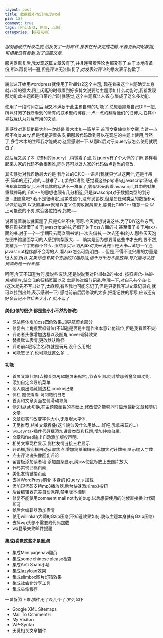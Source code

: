 ```yaml
--- 
layout: post
title: 数数我对PhilNa2的Mod
pid: 134
comment: true
tags: [PhilNa2, 原创, 点滴]
categories: [唠唠叨叨]
---
```

*服务器硬件升级之前,给我发了一封邮件,要求在升级完成之前,不要更新网站数据,可惜我没有看到,发了这篇文章.*

服务器恢复后,我发现这篇文章没有了,并且连带着评论也都没有了.由于本地有备份,所以再复制一遍,但是评论无法恢复了,对发表过评论的朋友表示抱歉了.

****

貌似从开始用wordpress就使用了PhilNa2这个主题,
现在看来这个主题确实本身就非常的强大.网上闲逛的时候看到好多博文说要给主题添加什么功能时,我都发现那功能此主题都是自带的,当时就感觉,这个主题真让人省心,集成了这么多功能.

使用了一段时间之后,我又不满足于此主题自带的功能了.总想着能够自己DIY一把,所以订阅了我所看到的所有的技术型的博客,一点一点的翻看他们的旧博文,在其中寻找我认为对我有用的文章.

我感觉对我帮助最大的一次就是 看木木的一篇关于 首页文章伸缩的文章,当时一点都不会jquery,但是愣是硬着头皮,把那段代码改到可以在现在的主题上使用,当然了,多亏木木的注释我才能成功.这里感谢一下.从那以后对于jquery该怎么使用就明白了.

然后我又买了本《锋利的jquery》,稍微看了点,对jquery有了个大体的了解,这样看起来人家的代码不会很困难,同时还可以对人家的代码做点适当的修改.

其实感觉对我帮助最大的是 我学过的C和C++语言(我就只学过这两个,还是半吊子,简单的还行,难的...就难了...),学完C语言,感觉看这些php语句,javascript语句,语法都非常类似,只不过具体的写法不一样罢了,貌似那天我看javascript,其中的对象,重载神马的,和C++的思想也颇有几分相近,只是javascript对于数据类型的划分更...更随意吧? 我不是很确定,没学过这个,没有发言权,但是在任何类型的数据都可以做加运算,以及直接var就可以定义任何数据类型上,感觉比C和C++随意一些.以上可能说的不对,欢迎各位拍砖,指教~~

说着说着貌似就离题了,只是抑制不住,呵呵.今天就想说说这些.为了DIY这些东西,我在图书馆借了关于javascript的书,还借了关于css方面的书,甚至借了关于Ajax方面的书.对于一个一学期只去两次图书馆(一次去借书,一次去还书)的人,那些天天泡在图书馆里面学习的人感到鸭梨很大........确实是因为想要看这些书才去的,要不然,我猜我一个学期都不会去.
虽然事实证明,Ajax对我来说完全是天书...试想一个连javascript程序都不会写的人,看Ajax怎么可能明白.....
但是,不得不说兴趣的力量是很大的,所以
*如果你也有某个方面的兴趣的话,请千万千万不要放弃,有兴趣可以鼓捣真的是一种幸福.*

呵呵,今天不知道为何,竟说些废话,还是说说我对PhilNa2的Mod.
按照*美化-功能-集成*顺序,结合我的归档页面以及 主题修改细节记录,整理一下,对自己有个交代.
(这次就先不写出处了,太麻烦,有些我也可能忘记了,但是只要我写过文章记录的,就可以找到出处,表示感谢一下)
感觉前前后后修改的太多,把能记住的写写,应该还有好多我记不住后者太小了,就不写了

#### 美化(做的很少,都是些小小不然的修改) 
- 网站整体增加css圆角效果,加导航菜单部分
- 修复右上角搜索框错位(不知道是否是主题作者本意让他错位,但是我看着不爽)
- 评论者头像增加边框以及圆角,hover倾斜效果
- 替换默认表情,更改默认路径
- 评论前4层标注名称(就是玩玩,没什么用处)
- 可能忘记了,也可能就这么多....

#### 功能
- 首页文章伸缩(去掉首页Ajax翻页来配合),节省空间.同时增加折叠文章功能.
- 添加自定义导航菜单.
- 淡入淡出隐藏侧边栏,cookie记录
- 侧栏 随便看看 访问随机日志
- 首页和文章页面左侧滑动导航.
- 侧边栏tab切换,在主题原函数的基础上,修改使之能够同时显示最新文章和随机文章.
- 文章页实时改变字体大小,无限增大字体.
- 无觅推荐,相关文章折叠(这个貌似没什么用处.....好吧,我拿来玩的...)
- wp_syntax插件代码框添加语言类型的标题,增加伸缩效果.
- 文章和feed输出自动添加版权声明.
- 相关文章两栏显示,侧栏友情链接三栏显示
- 评论框,搜索框自动获取焦点,增加简单编辑器,添加实时计数器,显示输入字数
- 点击评论者头像回复评论
- 留言板添加读者墙,添加血条显示,纯css使鼠标放上去图片放大
- 代码实现归档页面,
- 美化友情链接页面
- 去掉WordPress前台 本身的 jQuery.js 加载
- 添加短代码支持mp3播放器,后台快速添加mp3按钮
- 后台编辑器完美自动保存,禁用版本控制
- 修复不能使用comment mail notify的bug,以后想要使用的时候直接换上代码即可
- 给后台编辑器添加表情
- 使用willinkan大师的Gzip压缩(不知道效果如何.貌似主题本身就有Gzip压缩)
- 去掉wp头部不需要的代码加载
- wp登录失败邮件提醒

#### 集成(感觉这些才是重点) 
- 集成Mini pagenavi翻页
- 集成some chinese please检查
- 集成Anti Spam小墙
- 集成lazyload效果
- 集成slimbox图片灯箱效果
- 集成社会化分享工具
- 集成头像缓存

一番折腾下来.插件用了没几个了,罗列如下
- Google XML Sitemaps
- Mail To Commenter
- My Visitors
- WP-Syntax
- 无觅相关文章插件

